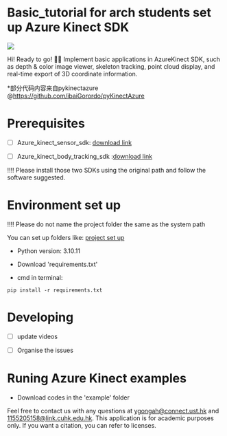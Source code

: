 # Basic_tutorial for arch students set up Azure Kinect SDK 
![](https://github.com/YueminGong/basic_study/blob/main/image/turtorial.png)


Hi! Ready to go! :whale::whale:
Implement basic applications in AzureKinect SDK, such as depth & color image viewer, skeleton tracking, point cloud display, and real-time export of 3D coordinate information.

*部分代码内容来自pykinectazure @https://github.com/ibaiGorordo/pyKinectAzure

# Prerequisites
- [ ] Azure_kinect_sensor_sdk: [download link](https://github.com/microsoft/Azure-Kinect-Sensor-SDK/blob/develop/docs/usage.md)

- [ ] Azure_kinect_body_tracking_sdk :[download link](https://learn.microsoft.com/en-us/azure/kinect-dk/body-sdk-download)



:bangbang::bangbang: Please install those two SDKs using the original path and follow the software suggested. 

#  Environment set up

:bangbang::bangbang: Please do not name the project folder the same as the system path

You can set up folders like: 
[project set up](https://github.com/YueminGong/basic_study/blob/main/image/windows.png)

- Python version: 3.10.11
- Download 'requirements.txt'

- cmd in terminal:

```
pip install -r requirements.txt

```

# Developing
- [ ] update videos
- [ ] Organise the issues
 

# Runing Azure Kinect examples 

- Download codes in the 'example' folder

Feel free to contact us with any questions at ygongah@connect.ust.hk and 1155205158@link.cuhk.edu.hk. This application is for academic purposes only. If you want a citation, you can refer to licenses.







